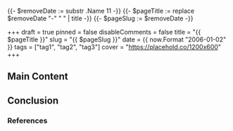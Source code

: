 {{- $removeDate := substr .Name 11 -}}
{{- $pageTitle := replace $removeDate "-" " " | title -}}
{{- $pageSlug := $removeDate -}}

+++
draft = true
pinned = false
disableComments = false
title = "{{ $pageTitle }}"
slug = "{{ $pageSlug }}"
date = {{ now.Format "2006-01-02" }}
tags = ["tag1", "tag2", "tag3"]
cover = "https://placehold.co/1200x600"
+++

<!-- A quick introduction/opening -->

## Main Content

<!-- Write the main content here -->

## Conclusion

<!-- Write the conclusion here -->

### References

<!-- List any references or further readings here -->
